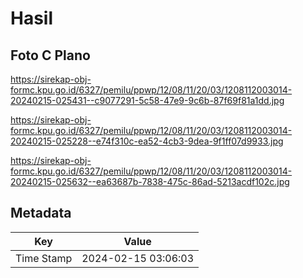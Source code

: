 # Hasil

## Foto C Plano

https://sirekap-obj-formc.kpu.go.id/6327/pemilu/ppwp/12/08/11/20/03/1208112003014-20240215-025431--c9077291-5c58-47e9-9c6b-87f69f81a1dd.jpg

https://sirekap-obj-formc.kpu.go.id/6327/pemilu/ppwp/12/08/11/20/03/1208112003014-20240215-025228--e74f310c-ea52-4cb3-9dea-9f1ff07d9933.jpg

https://sirekap-obj-formc.kpu.go.id/6327/pemilu/ppwp/12/08/11/20/03/1208112003014-20240215-025632--ea63687b-7838-475c-86ad-5213acdf102c.jpg


## Metadata

| Key        | Value               |
| ---------- | ------------------- |
| Time Stamp | 2024-02-15 03:06:03 |



